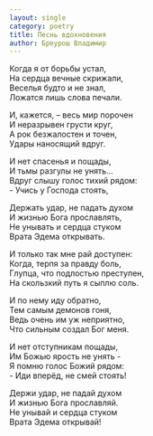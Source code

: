 ```yaml
---
layout: single
category: poetry
title: Песнь вдохновения
author: Бреурош Владимир
---
```


Когда я от борьбы устал,   
На сердца вечные скрижали,   
Веселья будто и не знал,   
Ложатся лишь слова печали.   

И, кажется, – весь мир порочен   
И неразрывен грусти круг,   
А рок безжалостен и точен,   
Удары наносящий вдруг.   

И нет спасенья и пощады,   
И тьмы разгулы не унять...   
Вдруг слышу голос тихий рядом:   
\- Учись у Господа стоять,   

Держать удар, не падать духом   
И жизнью Бога прославлять,   
Не унывать и сердца стуком   
Врата Эдема открывать.   

И только так мне рай доступен:   
Когда, терпя за правду боль,   
Глупца, что подлостью преступен,   
На скользкий путь я сыплю соль.   

И по нему иду обратно,   
Тем самым демонов гоня,   
Ведь очень им уж неприятно,   
Что сильным создал Бог меня.   

И нет отступникам пощады,   
Им Божью ярость не унять -   
Я помню голос Божий рядом:   
\- Иди вперёд, не смей стоять!   

Держи удар, не падай духом   
И жизнью Бога прославляй.   
Не унывай и сердца стуком   
Врата Эдема открывай!   
